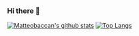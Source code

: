 ### Hi there 👋

<!--
**matteobaccan/matteobaccan** is a ✨ _special_ ✨ repository because its `README.md` (this file) appears on your GitHub profile.

Here are some ideas to get you started:

- 🔭 I’m currently working on ...
- 🌱 I’m currently learning ...
- 👯 I’m looking to collaborate on ...
- 🤔 I’m looking for help with ...
- 💬 Ask me about ...
- 📫 How to reach me: ...
- 😄 Pronouns: ...
- ⚡ Fun fact: ...
-->

[![Matteobaccan's github stats](https://github-readme-stats.vercel.app/api?username=matteobaccan)](https://github.com/anuraghazra/github-readme-stats)
[![Top Langs](https://github-readme-stats.vercel.app/api/top-langs/?username=matteobaccan&layout=compact)](https://github.com/anuraghazra/github-readme-stats)
